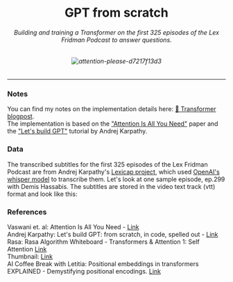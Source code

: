 ## 
# <div align="center">GPT from scratch</div>
######  <div align="center">Building and training a Transformer on the first 325 episodes of the Lex Fridman Podcast to answer questions.</div>

###### <div align="center">![attention-please-d7217f13d3](https://user-images.githubusercontent.com/89709351/220173510-65ff6b08-55fc-41b2-8c4b-9b3429f638ef.jpg)</div>

-------------------------------

### Notes

You can find my notes on the implementation details here: [🤖 Transformer blogpost](https://till2.github.io/blog/2023/02/17/transformers). <br>
The implementation is based on the ["Attention Is All You Need"](https://arxiv.org/pdf/1706.03762.pdf) paper and the ["Let's build GPT"](https://youtu.be/kCc8FmEb1nY) tutorial by Andrej Karpathy.


### Data

The transcribed subtitles for the first 325 episodes of the Lex Fridman Podcast are from Andrej Karpathy's [Lexicap project](https://karpathy.ai/lexicap/index.html), which used [OpenAI's whisper model](https://github.com/openai/whisper) to transcribe them.
Let's look at one sample episode, ep.299 with Demis Hassabis.
The subtitles are stored in the video text track (vtt) format and look like this:


### References

Vaswani et. al: Attention Is All You Need - [Link](https://arxiv.org/pdf/1706.03762.pdf) <br>
Andrej Karpathy: Let's build GPT: from scratch, in code, spelled out - [Link](https://youtu.be/kCc8FmEb1nY) <br>
Rasa: Rasa Algorithm Whiteboard - Transformers & Attention 1: Self Attention [Link](https://youtu.be/yGTUuEx3GkA) <br>
Thumbnail: [Link](https://makeameme.org/meme/attention-please-d7217f13d3) <br>
AI Coffee Break with Letitia: Positional embeddings in transformers EXPLAINED - Demystifying positional encodings. [Link](https://youtu.be/1biZfFLPRSY) <br>
